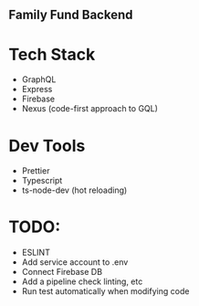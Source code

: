 ## Family Fund Backend

# Tech Stack

- GraphQL
- Express
- Firebase
- Nexus (code-first approach to GQL)

# Dev Tools

- Prettier
- Typescript
- ts-node-dev (hot reloading)

# TODO:

- ESLINT
- Add service account to .env
- Connect Firebase DB
- Add a pipeline check linting, etc
- Run test automatically when modifying code
